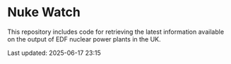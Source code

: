 # Nuke Watch

This repository includes code for retrieving the latest information available on the output of EDF nuclear power plants in the UK.

Last updated: 2025-06-17 23:15